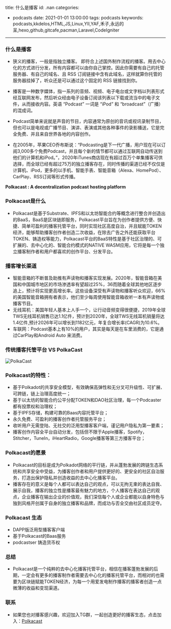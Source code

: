 title: 什么是播客
id: .nan
categories:
  - podcasts
date: 2021-01-01 13:00:00
tags: podcasts
keywords: podcasts,kkdelos,HTML,JS,Linux,YII,YAF,禾子,永远的呆,hexo,github,gitcafe,pacman,Laravel,CodeIgniter
---


### 什么是播客

+ 狭义的播客，一般是指独立播客。 即符合上述国外制作流程的播客。用去中心化的方式进行分发，所有内容都可以由你自己掌控。因此你需要有自己的托管服务器、有自己的域名、且 RSS 订阅链接中含有此域名，这样就算你托管的服务器挂掉了，听众还是可以通过这个固定的 RSS 链接找到你。

+ 播客是一种数字媒体，指一系列的音频、视频、电子电台或文字档以列表形式经互联网发布，然后听众经由电子设备订阅该列表以下载或流当中的电子文件，从而接收内容。英语 “Podcast” 一词是 “iPod” 和 “broadcast”（广播）的混成词。
+ Podcast简单来说就是声音的节目，内容通常为原创的音讯或视讯录制节目，但也可以是电视或广播节目、演讲、表演或其他各种事件的录影播送，它是完全免费、并且来自世界各地的内容创作。
+ 在2005年，苹果CEO乔布斯说：“Podcasting是下一代广播，用户现在可以订阅3,000多个免费Podcast，并且每个新的情节都可以通过互联网自动传送到他们的计算机和iPod。”，2020年iTunes商店现在有超过百万个单集播客可供选择，而全球已经有超过75万的独立播客存在，同时传播的渠道已经不仅仅是计算机、iPod，更多的以手机、智能手表、智能音箱（Alexa、HomePod）、CarPlay、RSS订阅等形式传播。

**Polkacast :  A decentralization  podcast hosting platform**

### Polkacast是什么
+ Polkacast是基于Substrate、IPFS和以太坊智能合约等概念进行整合并创造出的BaaS，BaaS是区块链即服务，Polkacast平台旨在为创作者提供方便、快捷、简单可盈利的播客托管平台，同时实现社区高度自治，并且赋能TOKEN经济，能够帮助播客创作者创造二次收益，在除去广告之外还能获取平台TOKEN、铸造权等能力，Polkacast平台的BaaS特性是基于社区治理的、可扩展的、去中心化的、智能合约模式的NATIVE WASM应用，它将是每一个独立播客制作者和用户都喜欢的创作平台、分发平台。


### 播客增长渠道
+ 智能音箱的不断普及助推有声读物和播客实现发展。2020年，智能音箱在美国和中国城市地区的市场渗透率有望超过25%，36而随着全球其他地区逐步追上，预计将实现更高增长率。这些设备深受有声读物和播客听众欢迎，66%的美国智能音箱拥有者表示，他们至少每周使用智能音箱收听一本有声读物或播客节目。
+ 无线耳机：美国年轻人基本上人手一个，让行动音频变得很便捷，2019年全球TWS无线耳机销售已达1.1亿件，预计到2020年，全球TWS无线耳机销量将达1.4亿件,预计2026年可以增长到1182亿元，年复合增长率(CAGR)为10.6%。
+ 车联网：Podcast基本上有10%的用户，其实是每天是在车里消费的，它是通过CarPlay和Android Auto 来消费。


### 传统播客托管平台 VS PolkaCast
    
![PolkaCast](https://cdn.bsatoshi.com/2020/12/13/podcast.png)

### Polkacast的特性：
+ 基于Polkadot的共享安全模型，有效确保高弹性和无分叉可升级性、可扩展、可跨链，链上治理高度统一；
+ 基于以太坊的智能合约公平分配TOKEN和DAO社区治理，每一个Podcaster都有投票权和治理权；
+ 基于IPFS存储，构建可靠的Baas内容托管平台；
+ 永久免费、可盈利的播客创作者托管服务平台；
+ 收听用户无需登陆、无社交的泛用型播客客户端，谨记用户隐私为第一要素；
+ 播客创作内容全平台自动分发，包括但不限于Apple播客，Spotify，Stitcher，TuneIn，iHeartRadio，Google播客等第三方播客平台；


### Polkacast的愿景
+ Polkacast的目标是成为Polkadot网络的平行链，并从蓬勃发展的跨链生态系统和共享安全中受益，为播客创作者和用户提供更好的、更安全的社区自治服务，打造出保护隐私并创造收益的去中心化播客平台。
+ 播客存在的意义是每个人都可以表达自己的观点，可以无拘无束的表达自我、展示自我，播客的独立性是播客最有魅力的地方，个人播客在表达自己的观点，企业播客在输出企业的价值观，我们深信每个人或企业都能以自身特色与独到风格开创属于自身的独立播客和品牌，而成功与否全交由社区成员定夺。

### Polkacast 生态

+ DAPP版泛用型播客客户端
+ 基于Polkacast的Baas服务
+ podcastser 铸造货币权

### 总结

+ Polkacast是一个纯粹的去中心化播客托管平台，相信在播客蓬勃发展的后期，一定会有更多的播客制作者需要去中心化的播客托管平台，而相对的也需要为区块链赋能TOKEN经济，为每一个用爱发电制作播客的播客者创造一点微薄的收益和变现渠道。

### 联系

+ 如果您也对播客感兴趣，欢迎加入TG群，一起创造更好的播客生态，点击加入：[Polkacast](https://t.me/zpodcasts)
